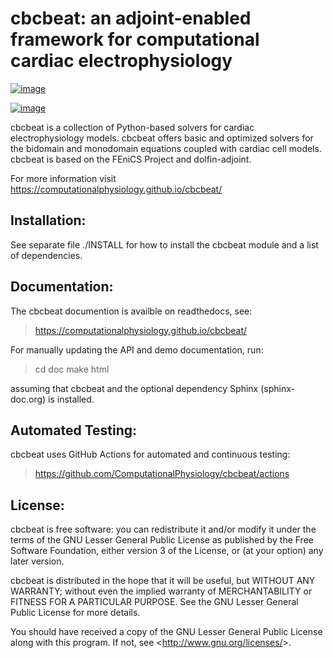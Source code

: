 # cbcbeat: an adjoint-enabled framework for computational cardiac electrophysiology

[![image](https://codecov.io/gh/ComputationalPhysiology/cbcbeat/branch/master/graph/badge.svg?token=Z4BCNQRRPU)](https://codecov.io/gh/ComputationalPhysiology/cbcbeat)

[![image](https://circleci.com/gh/ComputationalPhysiology/cbcbeat.svg?style=shield)](https://circleci.com/gh/ComputationalPhysiology/cbcbeat)

cbcbeat is a collection of Python-based solvers for cardiac
electrophysiology models. cbcbeat offers basic and optimized solvers for
the bidomain and monodomain equations coupled with cardiac cell models.
cbcbeat is based on the FEniCS Project and dolfin-adjoint.

For more information visit https://computationalphysiology.github.io/cbcbeat/

## Installation:

See separate file ./INSTALL for how to install the cbcbeat module and a
list of dependencies.

## Documentation:

The cbcbeat documention is availble on readthedocs, see:

> https://computationalphysiology.github.io/cbcbeat/

For manually updating the API and demo documentation, run:

> cd doc make html

assuming that cbcbeat and the optional dependency Sphinx
(sphinx-doc.org) is installed.

## Automated Testing:

cbcbeat uses GitHub Actions for automated and continuous testing:

> https://github.com/ComputationalPhysiology/cbcbeat/actions

## License:

cbcbeat is free software: you can redistribute it and/or modify it under
the terms of the GNU Lesser General Public License as published by the
Free Software Foundation, either version 3 of the License, or (at your
option) any later version.

cbcbeat is distributed in the hope that it will be useful, but WITHOUT
ANY WARRANTY; without even the implied warranty of MERCHANTABILITY or
FITNESS FOR A PARTICULAR PURPOSE. See the GNU Lesser General Public
License for more details.

You should have received a copy of the GNU Lesser General Public License
along with this program. If not, see \<<http://www.gnu.org/licenses/>\>.
